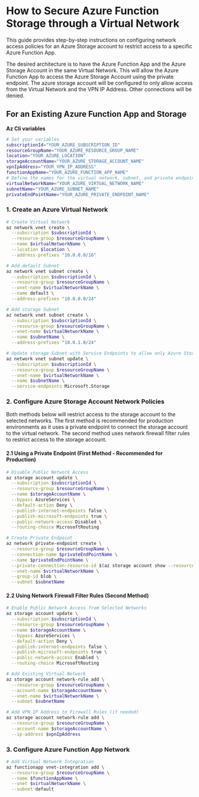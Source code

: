 # How to Secure Azure Function Storage through a Virtual Network

This guide provides step-by-step instructions on configuring network access policies for an Azure Storage account to restrict access to a specific Azure Function App.

The desired architecture is to have the Azure Function App and the Azure Storage Account in the same Virtual Network. This will allow the Azure Function App to access the Azure Storage Account using the private endpoint. The azure storage account will be configured to only allow access from the Virtual Network and the VPN IP Address. Other connections will be denied.

## For an Existing Azure Function App and Storage

**Az Cli variables**

```bash
# Set your variables
subscriptionId="YOUR_AZURE_SUBSCRIPTION_ID"
resourceGroupName="YOUR_AZURE_RESOURCE_GROUP_NAME"
location="YOUR_AZURE_LOCATION"
storageAccountName="YOUR_AZURE_STORAGE_ACCOUNT_NAME"
vpnIpAddress="YOUR_VPN_IP_ADDRESS"
functionAppName="YOUR_AZURE_FUNCTION_APP_NAME"
# Define the names for the virtual network, subnet, and private endpoint
virtualNetworkName="YOUR_AZURE_VIRTUAL_NETWORK_NAME"
subnetName="YOUR_AZURE_SUBNET_NAME"
privateEndPointName="YOUR_AZURE_PRIVATE_ENDPOINT_NAME"
```


### 1. Create an Azure Virtual Network


```bash
# Create Virtual Network
az network vnet create \
  --subscription $subscriptionId \
  --resource-group $resourceGroupName \
  --name $virtualNetworkName \
  --location $location \
  --address-prefixes "10.0.0.0/16"

# Add default Subnet
az network vnet subnet create \
  --subscription $subscriptionId \
  --resource-group $resourceGroupName \
  --vnet-name $virtualNetworkName \
  --name default \
  --address-prefixes "10.0.0.0/24"

# Add storage Subnet
az network vnet subnet create \
  --subscription $subscriptionId \
  --resource-group $resourceGroupName \
  --vnet-name $virtualNetworkName \
  --name $subnetName \
  --address-prefixes "10.0.1.0/24"

# Update storage Subnet with Service Endpoints to allow only Azure Storage connections
az network vnet subnet update \
  --subscription $subscriptionId \
  --resource-group $resourceGroupName \
  --vnet-name $virtualNetworkName \
  --name $subnetName \
  --service-endpoints Microsoft.Storage
```

### 2. Configure Azure Storage Account Network Policies

Both methods below will restrict access to the storage account to the selected networks. The first method is recommended for production environments as it uses a private endpoint to connect the storage account to the virtual network. The second method uses network firewall filter rules to restrict access to the storage account.

#### 2.1 Using a Private Endpoint (First Method - Recommended for Production)


```bash
# Disable Public Network Access
az storage account update \
  --subscription $subscriptionId \
  --resource-group $resourceGroupName \
  --name $storageAccountName \
  --bypass AzureServices \
  --default-action Deny \
  --publish-internet-endpoints false \
  --publish-microsoft-endpoints true \
  --public-network-access Disabled \
  --routing-choice MicrosoftRouting

# Create Private Endpoint
az network private-endpoint create \
  --resource-group $resourceGroupName \
  --connection-name $privateEndPointName \
  --name $privateEndPointName \
  --private-connection-resource-id $(az storage account show --resource-group $resourceGroupName --name $storageAccountName --query id --output tsv) \
  --vnet-name $virtualNetworkName \
  --group-id blob \
  --subnet $subnetName
```

#### 2.2 Using Network Firewall Filter Rules (Second Method)


```bash
# Enable Public Network Access from Selected Networks
az storage account update \
  --subscription $subscriptionId \
  --resource-group $resourceGroupName \
  --name $storageAccountName \
  --bypass AzureServices \
  --default-action Deny \
  --publish-internet-endpoints false \
  --publish-microsoft-endpoints true \
  --public-network-access Enabled \
  --routing-choice MicrosoftRouting

# Add Existing Virtual Network
az storage account network-rule add \
  --resource-group $resourceGroupName \
  --account-name $storageAccountName \
  --vnet-name $virtualNetworkName \
  --subnet $subnetName

# Add VPN IP Address to Firewall Rules (if needed)
az storage account network-rule add \
  --resource-group $resourceGroupName \
  --account-name $storageAccountName \
  --ip-address $vpnIpAddress
```

### 3. Configure Azure Function App Network

```bash
# Add Virtual Network Integration
az functionapp vnet-integration add \
  --resource-group $resourceGroupName \
  --name $functionAppName \
  --vnet $virtualNetworkName \
  --subnet default
```